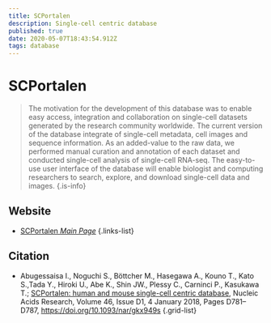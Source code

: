 ```yaml
---
title: SCPortalen
description: Single-cell centric database
published: true
date: 2020-05-07T18:43:54.912Z
tags: database
---
```


# SCPortalen

> The motivation for the development of this database was to enable easy access, integration and collaboration on single-cell datasets generated by the research community worldwide. The current version of the database integrate of single-cell metadata, cell images and sequence information. 
&NewLine;
As an added-value to the raw data, we performed manual curation and annotation of each dataset and conducted single-cell analysis of single-cell RNA-seq. The easy-to-use user interface of the database will enable biologist and computing researchers to search, explore, and download single-cell data and images.
{.is-info}

 

## Website 

- [SCPortalen *Main Page*](http://single-cell.clst.riken.jp/)
 {.links-list}

## Citation 

- Abugessaisa I., Noguchi S., Böttcher M., Hasegawa A., Kouno T., Kato S.,Tada Y., Hiroki U., Abe K., Shin JW., Plessy C., Carninci P., Kasukawa T.; [SCPortalen: human and mouse single-cell centric database,](https://academic.oup.com/nar/article/46/D1/D781/4555233) Nucleic Acids Research, Volume 46, Issue D1, 4 January 2018, Pages D781–D787, https://doi.org/10.1093/nar/gkx949s
{.grid-list}